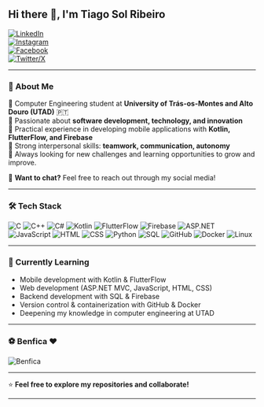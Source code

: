 ## Hi there 👋, I'm Tiago Sol Ribeiro

[![LinkedIn](https://img.shields.io/badge/LinkedIn-0077B5?style=for-the-badge&logo=linkedin&logoColor=white)](https://www.linkedin.com/in/tiago-sol-ribeiro-3022b8251/)  
[![Instagram](https://img.shields.io/badge/Instagram-E4405F?style=for-the-badge&logo=instagram&logoColor=white)](https://www.instagram.com/tiagosol_/)  
[![Facebook](https://img.shields.io/badge/Facebook-1877F2?style=for-the-badge&logo=facebook&logoColor=white)](https://www.facebook.com/profile.php?id=100013914631722)  
[![Twitter/X](https://img.shields.io/badge/X-000000?style=for-the-badge&logo=twitter&logoColor=white)](https://x.com/TiagoSol17)

---

### 📌 About Me

🔹 Computer Engineering student at **University of Trás-os-Montes and Alto Douro (UTAD)** 🇵🇹  
🔹 Passionate about **software development, technology, and innovation**  
🔹 Practical experience in developing mobile applications with **Kotlin, FlutterFlow, and Firebase**  
🔹 Strong interpersonal skills: **teamwork, communication, autonomy**  
🔹 Always looking for new challenges and learning opportunities to grow and improve.  

💬 **Want to chat?** Feel free to reach out through my social media!

---

### 🛠️ Tech Stack

![C](https://img.shields.io/badge/C-00599C?style=for-the-badge&logo=c&logoColor=white)
![C++](https://img.shields.io/badge/C++-00599C?style=for-the-badge&logo=c%2B%2B&logoColor=white)
![C#](https://img.shields.io/badge/C%23-239120?style=for-the-badge&logo=c-sharp&logoColor=white)
![Kotlin](https://img.shields.io/badge/Kotlin-0095D5?style=for-the-badge&logo=kotlin&logoColor=white)
![FlutterFlow](https://img.shields.io/badge/FlutterFlow-02569B?style=for-the-badge&logo=flutter&logoColor=white)
![Firebase](https://img.shields.io/badge/Firebase-FFCA28?style=for-the-badge&logo=firebase&logoColor=black)
![ASP.NET](https://img.shields.io/badge/ASP.NET-512BD4?style=for-the-badge&logo=dotnet&logoColor=white)
![JavaScript](https://img.shields.io/badge/JavaScript-F7DF1E?style=for-the-badge&logo=javascript&logoColor=black)
![HTML](https://img.shields.io/badge/HTML-E34F26?style=for-the-badge&logo=html5&logoColor=white)
![CSS](https://img.shields.io/badge/CSS-1572B6?style=for-the-badge&logo=css3&logoColor=white)
![Python](https://img.shields.io/badge/Python-3776AB?style=for-the-badge&logo=python&logoColor=white)
![SQL](https://img.shields.io/badge/SQL-4479A1?style=for-the-badge&logo=postgresql&logoColor=white)
![GitHub](https://img.shields.io/badge/GitHub-181717?style=for-the-badge&logo=github&logoColor=white)
![Docker](https://img.shields.io/badge/Docker-2496ED?style=for-the-badge&logo=docker&logoColor=white)
![Linux](https://img.shields.io/badge/Linux-FCC624?style=for-the-badge&logo=linux&logoColor=black)

---

### 🌱 Currently Learning

- Mobile development with Kotlin & FlutterFlow
- Web development (ASP.NET MVC, JavaScript, HTML, CSS)
- Backend development with SQL & Firebase
- Version control & containerization with GitHub & Docker
- Deepening my knowledge in computer engineering at UTAD

---

### ⚽ Benfica ❤️

![Benfica](https://media.giphy.com/media/3ohzdIuqJoo8QdKlnW/giphy.gif)

---

⭐ **Feel free to explore my repositories and collaborate!**

---

